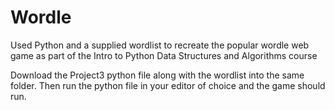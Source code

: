 # Wordle
Used Python and a supplied wordlist to recreate the popular wordle web game as part of the Intro to Python Data Structures and Algorithms course

Download the Project3 python file along with the wordlist into the same folder. Then run the python file in your editor of choice and the game should run.

